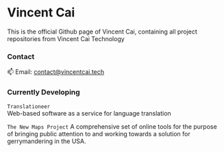 <!--### Hi there 👋-->

# Vincent Cai

This is the official Github page of Vincent Cai, containing all project repositories from Vincent Cai Technology  

### Contact  
📫 Email: contact@vincentcai.tech  

### Currently Developing  

`Translationeer`   
Web-based software as a service for language translation

`The New Maps Project`
A comprehensive set of online tools for the purpose of bringing public attention to and working towards a solution for gerrymandering in the USA.

<!--
**vincentcai48/vincentcai48** is a ✨ _special_ ✨ repository because its `README.md` (this file) appears on your GitHub profile.

Here are some ideas to get you started:

- 🔭 I’m currently working on ...
- 🌱 I’m currently learning ...
- 👯 I’m looking to collaborate on ...
- 🤔 I’m looking for help with ...
- 💬 Ask me about ...
- 📫 How to reach me: ...
- 😄 Pronouns: ...
- ⚡ Fun fact: ...
-->

